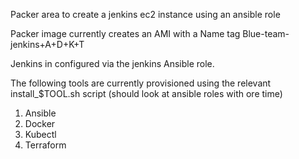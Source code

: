 Packer area to create a jenkins ec2 instance using an ansible role

Packer image currently creates an AMI with a Name tag Blue-team-jenkins+A+D+K+T

Jenkins in configured via the jenkins Ansible role.

The following tools are currently provisioned using the relevant install_$TOOL.sh script (should look at ansible roles with ore time)

1. Ansible
2. Docker
3. Kubectl
4. Terraform
